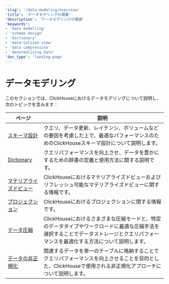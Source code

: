 ```yaml
---
'slug': '/data-modeling/overview'
'title': 'データモデリングの概要'
'description': 'データモデリングの概要'
'keywords':
- 'data modelling'
- 'schema design'
- 'dictionary'
- 'materialized view'
- 'data compression'
- 'denormalizing data'
'doc_type': 'landing-page'
---
```



# データモデリング

このセクションでは、ClickHouseにおけるデータモデリングについて説明し、次のトピックを含みます：

| ページ                                                            | 説明                                                                                                                                                                             |
|-----------------------------------------------------------------|--------------------------------------------------------------------------------------------------------------------------------------------------------------------------------|
| [スキーマ設計](/data-modeling/schema-design)                   | クエリ、データ更新、レイテンシ、ボリュームなどの要因を考慮した上で、最適なパフォーマンスのためのClickHouseスキーマ設計について説明します。                                      |
| [Dictionary](/dictionary)                                       | クエリパフォーマンスを向上させ、データを豊かにするための辞書の定義と使用方法に関する説明です。                                                                                   |
| [マテリアライズドビュー](/materialized-views)                       | ClickHouseにおけるマテリアライズドビューおよびリフレッシュ可能なマテリアライズドビューに関する情報です。                                                                              |
| [プロジェクション](/data-modeling/projections)                 | ClickHouseにおけるプロジェクションに関する情報です。                                                                                                                       |
| [データ圧縮](/data-compression/compression-in-clickhouse)       | ClickHouseにおけるさまざまな圧縮モードと、特定のデータタイプやワークロードに最適な圧縮手法を選択することでデータストレージとクエリパフォーマンスを最適化する方法について説明します。             |
| [データの非正規化](/data-modeling/denormalization)              | 関連するデータを単一のテーブルに格納することでクエリパフォーマンスを向上させることを目的とした、ClickHouseで使用される非正規化アプローチについて説明します。                                       |
